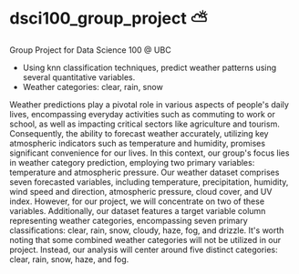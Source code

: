 # dsci100_group_project ⛅
Group Project for Data Science 100 @ UBC
- Using knn classification techniques, predict weather patterns using several quantitative variables.
- Weather categories: clear, rain, snow

Weather predictions play a pivotal role in various aspects of people's daily lives, encompassing everyday activities such as commuting to work or school, as well as impacting critical sectors like agriculture and tourism. Consequently, the ability to forecast weather accurately, utilizing key atmospheric indicators such as temperature and humidity, promises significant convenience for our lives. In this context, our group's focus lies in weather category prediction, employing two primary variables: temperature and atmospheric pressure. Our weather dataset comprises seven forecasted variables, including temperature, precipitation, humidity, wind speed and direction, atmospheric pressure, cloud cover, and UV index. However, for our project, we will concentrate on two of these variables. Additionally, our dataset features a target variable column representing weather categories, encompassing seven primary classifications: clear, rain, snow, cloudy, haze, fog, and drizzle. It's worth noting that some combined weather categories will not be utilized in our project. Instead, our analysis will center around five distinct categories: clear, rain, snow, haze, and fog.

